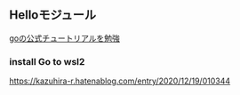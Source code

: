 ## Helloモジュール

[goの公式チュートリアルを勉強](https://go.dev/doc/tutorial/call-module-code)

### install Go to wsl2

https://kazuhira-r.hatenablog.com/entry/2020/12/19/010344